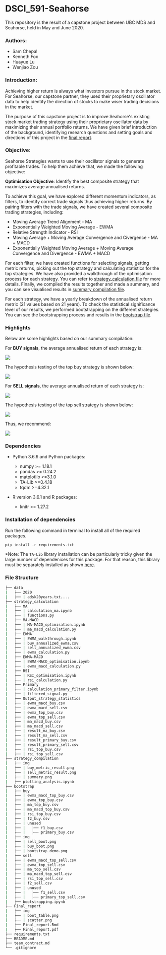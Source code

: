 # DSCI_591-Seahorse
This repository is the result of a capstone project between UBC MDS and Seahorse, held in May and June 2020.

### Authors: 

- Sam Chepal
- Kenneth Foo
- Huayue Lu
- Wenjiao Zou

### Introduction:

Achieving higher return is always what investors pursue in the stock market. For Seahorse, our capstone partner, they used their proprietary oscillator data to help identify the direction of stocks to make wiser trading decisions in the market.

The purpose of this capstone project is to improve Seahorse's existing stock market trading strategy using their proprietary oscillator data by maximizing their annual portfolio returns. We have given brief introduction of the background, identifying research questions and setting goals and directions of this project in the [final report](https://github.com/zouwenjiao/DSCI_591_Seahorse/tree/main/Final_report). 


### Objective:

Seahorse Strategies wants to use their oscillator signals to generate profitable trades. To help them achieve that, we made the following objective:  

__Optimisation Objective__: Identify the best composite strategy that maximizes average annualised returns. 


To achieve this goal, we have explored different momentum indicators, as filters, to identify correct trade signals thus achieving higher returns. By pairing filters with the trade signals, we have created several composite trading strategies, including:

- Moving Average Trend Alignment - MA
- Exponentially Weighted Moving Average - EWMA
- Relative Strength Indicator - RSI
- Moving Average + Moving Average Convergence and Civergence - MA + MACD
- Exponentially Weighted Moving Average + Moving Average Convergence and Divergence - EWMA + MACD

For each filter, we have created functions for selecting signals, getting metric returns, picking out the top strategy and calculating statistics for the top strategies. We have also provided a walkthrough of the optimisation process for each strategy. You can refer to [strategy_calculation file](https://github.com/zouwenjiao/DSCI_591_Seahorse/tree/main/strategy_calculation) for more details. Finally, we compiled the results together and made a summary, and you can see visualised results in [summary compilation file](https://github.com/zouwenjiao/DSCI_591_Seahorse/blob/main/summary_compilation/plotting_analysis.ipynb).

For each strategy, we have a yearly breakdown of the annualised return metric (21 values based on 21 years). To check the statistical significance level of our results, we performed bootstrapping on the different strategies. You can see the bootstrapping process and results in the [bootstrap file](https://github.com/zouwenjiao/DSCI_591_Seahorse/blob/main/bootstrap/bootstrapping.ipynb).


### Highlights

Below are some highlights based on our summary compilation:


For **BUY signals**, the average annualised return of each strategy is:

![](summary_compilation/img/buy_metric_result.png)

The hypothesis testing of the top buy strategy is shown below:

![](bootstrap/img/buy_boot.png)






For **SELL signals**, the average annualised return of each strategy is:

![](summary_compilation/img/sell_metric_result.png)

The hypothesis testing of the top sell strategy is shown below:

![](bootstrap/img/sell_boot.png)


Thus, we recommend:


![](summary_compilation/img/summary.png)

### Dependencies

  - Python 3.6.9 and Python packages:
    
      - numpy \>= 1.18.1
      - pandas \>= 0.24.2
      - matplotlib \>=3.1.0
      - TA-Lib \>=0.4.18   
      - tqdm \>=4.32.1
      
  - R version 3.6.1 and R packages:
   
      - knitr \>= 1.27.2

### Installation of dependencies

Run the following command in terminal to install all of the required packages. 

```
pip install -r requirements.txt
```
*Note: The `TA-Lib` library installation can be particularly tricky given the large number of dependenices for this package. For that reason, this library must be separately installed as shown [here](https://mrjbq7.github.io/ta-lib/install.html).


### File Structure
```bash
├── data
|   ├── 2020
|   ├── | adsk20years.txt....
├── strategy_calculation
|   ├── MA
|   ├── | calculation_ma.ipynb
|   ├── | functions.py
|   ├── MA-MACD
|   ├── | MA-MACD_optimisation.ipynb
|   ├── | ma_macd_calculation.py
|   ├── EWMA
|   ├── | EWMA_walkthrough.ipynb
|   ├── | buy_annualized_ewma.csv
|   ├── | sell_annualized_ewma.csv
|   ├── | ewma_calculation.py
|   ├── EWMA-MACD
|   ├── | EWMA-MACD_optimisation.ipynb	
|   ├── | ewma_macd_calculation.py
|   ├── RSI
|   ├── | RSI_optimisation.ipynb
|   ├── | rsi_calculation.py
|   ├── Primary
|   ├── | calculation_primary_filter.ipynb
|   ├── | filtered_signal.py
|   ├── Output_strategy_statistics
|   ├── | ewma_macd_buy.csv
|   ├── | ewma_macd_sell.csv
|   ├── | ewma_top_buy.csv
|   ├── | ewma_top_sell.csv	
|   ├── | ma_macd_buy.csv	
|   ├── | ma_macd_sell.csv	
|   ├── | result_ma_buy.csv	
|   ├── | result_ma_sell.csv
|   ├── | result_primary_buy.csv
|   ├── | result_primary_sell.csv
|   ├── | rsi_top_buy.csv
|   ├── | rsi_top_sell.csv
├── strategy_compilation
|   ├── img 
|   ├── | buy_metric_result.png
|   ├── | sell_metric_result.png
|   ├── | summary.png	
|   ├── plotting_analysis.ipynb
├── bootstrap
|   ├── buy 
|   ├── | ewma_macd_top_buy.csv
|   ├── | ewma_top_buy.csv
|   ├── | ma_top_buy.csv
|   ├── | ma_macd_top_buy.csv
|   ├── | rsi_top_buy.csv
|   ├── | f2_buy.csv
|   ├── | unused
|   ├── |   ├── f1_buy.csv
|   ├── |   ├── primary_buy.csv
|   ├── img 
|   ├── | sell_boot.png
|   ├── | buy_boot.png	
|   ├── | bootstrap_demo.png
|   ├── sell 
|   ├── | ewma_macd_top_sell.csv
|   ├── | ewma_top_sell.csv
|   ├── | ma_top_sell.csv
|   ├── | ma_macd_top_sell.csv
|   ├── | rsi_top_sell.csv
|   ├── | f2_sell.csv
|   ├── | unused
|   ├── |   ├── f1_sell.csv
|   ├── |   ├── primary_top_sell.csv
|   ├── bootstrapping.ipynb
├── Final_report
|   ├── img
|   ├── | boot_table.png
|   ├── | scatter.png
|   ├── Final_report.Rmd
|   ├── Final_report.pdf
├── requirements.txt
├── README.md
├── team_contract.md
└── .gitignore
```
